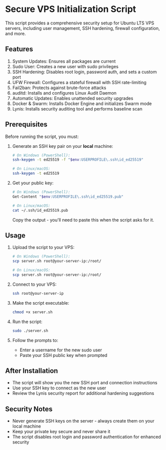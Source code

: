  # Secure VPS Initialization Script

This script provides a comprehensive security setup for Ubuntu LTS VPS servers, including user management, SSH hardening, firewall configuration, and more.

## Features

1. System Updates: Ensures all packages are current
2. Sudo User: Creates a new user with sudo privileges
3. SSH Hardening: Disables root login, password auth, and sets a custom port
4. UFW Firewall: Configures a stateful firewall with SSH rate-limiting
5. Fail2ban: Protects against brute-force attacks
6. auditd: Installs and configures Linux Audit Daemon
7. Automatic Updates: Enables unattended security upgrades
8. Docker & Swarm: Installs Docker Engine and initializes Swarm mode
9. Lynis: Installs security auditing tool and performs baseline scan

## Prerequisites

Before running the script, you must:

1. Generate an SSH key pair on your **local** machine:

   ```bash
   # On Windows (PowerShell):
   ssh-keygen -t ed25519 -f "$env:USERPROFILE\.ssh\id_ed25519"

   # On Linux/macOS:
   ssh-keygen -t ed25519
   ```

2. Get your public key:

   ```bash
   # On Windows (PowerShell):
   Get-Content "$env:USERPROFILE\.ssh\id_ed25519.pub"

   # On Linux/macOS:
   cat ~/.ssh/id_ed25519.pub
   ```

   Copy the output - you'll need to paste this when the script asks for it.

## Usage

1. Upload the script to your VPS:
   ```bash
   # On Windows (PowerShell):
   scp server.sh root@your-server-ip:/root/

   # On Linux/macOS:
   scp server.sh root@your-server-ip:/root/
   ```

2. Connect to your VPS:
   ```bash
   ssh root@your-server-ip
   ```

3. Make the script executable:
   ```bash
   chmod +x server.sh
   ```

4. Run the script:
   ```bash
   sudo ./server.sh
   ```

5. Follow the prompts to:
   - Enter a username for the new sudo user
   - Paste your SSH public key when prompted

## After Installation

- The script will show you the new SSH port and connection instructions
- Use your SSH key to connect as the new user
- Review the Lynis security report for additional hardening suggestions

## Security Notes

- Never generate SSH keys on the server - always create them on your local machine
- Keep your private key secure and never share it
- The script disables root login and password authentication for enhanced security